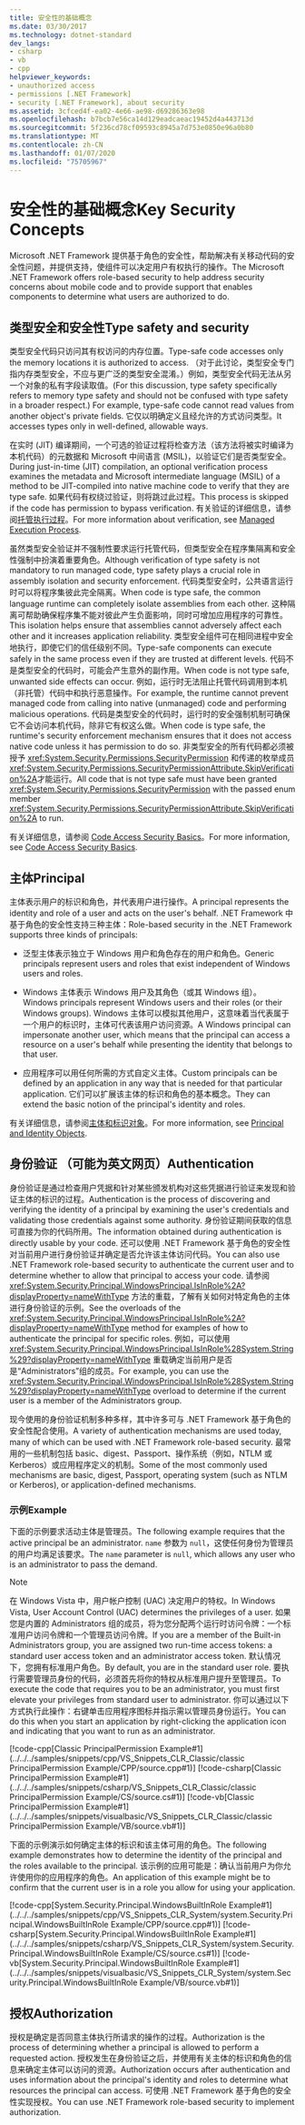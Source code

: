 ```yaml
---
title: 安全性的基础概念
ms.date: 03/30/2017
ms.technology: dotnet-standard
dev_langs:
- csharp
- vb
- cpp
helpviewer_keywords:
- unauthorized access
- permissions [.NET Framework]
- security [.NET Framework], about security
ms.assetid: 3cfced4f-ea02-4e66-ae98-d69286363e98
ms.openlocfilehash: b7bcb7e56ca14d129eadcaeac19452d4a443713d
ms.sourcegitcommit: 5f236cd78cf09593c8945a7d753e0850e96a0b80
ms.translationtype: MT
ms.contentlocale: zh-CN
ms.lasthandoff: 01/07/2020
ms.locfileid: "75705967"
---
```

# <a name="key-security-concepts"></a><span data-ttu-id="97443-102">安全性的基础概念</span><span class="sxs-lookup"><span data-stu-id="97443-102">Key Security Concepts</span></span>
<span data-ttu-id="97443-103">Microsoft .NET Framework 提供基于角色的安全性，帮助解决有关移动代码的安全性问题，并提供支持，使组件可以决定用户有权执行的操作。</span><span class="sxs-lookup"><span data-stu-id="97443-103">The Microsoft .NET Framework offers role-based security to help address security concerns about mobile code and to provide support that enables components to determine what users are authorized to do.</span></span>  
  
## <a name="type-safety-and-security"></a><span data-ttu-id="97443-104">类型安全和安全性</span><span class="sxs-lookup"><span data-stu-id="97443-104">Type safety and security</span></span>  
 <span data-ttu-id="97443-105">类型安全代码只访问其有权访问的内存位置。</span><span class="sxs-lookup"><span data-stu-id="97443-105">Type-safe code accesses only the memory locations it is authorized to access.</span></span> <span data-ttu-id="97443-106">（对于此讨论，类型安全专门指内存类型安全，不应与更广泛的类型安全混淆。）例如，类型安全代码无法从另一个对象的私有字段读取值。</span><span class="sxs-lookup"><span data-stu-id="97443-106">(For this discussion, type safety specifically refers to memory type safety and should not be confused with type safety in a broader respect.) For example, type-safe code cannot read values from another object's private fields.</span></span> <span data-ttu-id="97443-107">它仅以明确定义且经允许的方式访问类型。</span><span class="sxs-lookup"><span data-stu-id="97443-107">It accesses types only in well-defined, allowable ways.</span></span>  
  
 <span data-ttu-id="97443-108">在实时 (JIT) 编译期间，一个可选的验证过程将检查方法（该方法将被实时编译为本机代码）的元数据和 Microsoft 中间语言 (MSIL)，以验证它们是否类型安全。</span><span class="sxs-lookup"><span data-stu-id="97443-108">During just-in-time (JIT) compilation, an optional verification process examines the metadata and Microsoft intermediate language (MSIL) of a method to be JIT-compiled into native machine code to verify that they are type safe.</span></span> <span data-ttu-id="97443-109">如果代码有权绕过验证，则将跳过此过程。</span><span class="sxs-lookup"><span data-stu-id="97443-109">This process is skipped if the code has permission to bypass verification.</span></span> <span data-ttu-id="97443-110">有关验证的详细信息，请参阅[托管执行过程](../../../docs/standard/managed-execution-process.md)。</span><span class="sxs-lookup"><span data-stu-id="97443-110">For more information about verification, see [Managed Execution Process](../../../docs/standard/managed-execution-process.md).</span></span>  
  
 <span data-ttu-id="97443-111">虽然类型安全验证并不强制性要求运行托管代码，但类型安全在程序集隔离和安全性强制中扮演着重要角色。</span><span class="sxs-lookup"><span data-stu-id="97443-111">Although verification of type safety is not mandatory to run managed code, type safety plays a crucial role in assembly isolation and security enforcement.</span></span> <span data-ttu-id="97443-112">代码类型安全时，公共语言运行时可以将程序集彼此完全隔离。</span><span class="sxs-lookup"><span data-stu-id="97443-112">When code is type safe, the common language runtime can completely isolate assemblies from each other.</span></span> <span data-ttu-id="97443-113">这种隔离可帮助确保程序集不能对彼此产生负面影响，同时可增加应用程序的可靠性。</span><span class="sxs-lookup"><span data-stu-id="97443-113">This isolation helps ensure that assemblies cannot adversely affect each other and it increases application reliability.</span></span> <span data-ttu-id="97443-114">类型安全组件可在相同进程中安全地执行，即使它们的信任级别不同。</span><span class="sxs-lookup"><span data-stu-id="97443-114">Type-safe components can execute safely in the same process even if they are trusted at different levels.</span></span> <span data-ttu-id="97443-115">代码不是类型安全的代码时，可能会产生意外的副作用。</span><span class="sxs-lookup"><span data-stu-id="97443-115">When code is not type safe, unwanted side effects can occur.</span></span> <span data-ttu-id="97443-116">例如，运行时无法阻止托管代码调用到本机（非托管）代码中和执行恶意操作。</span><span class="sxs-lookup"><span data-stu-id="97443-116">For example, the runtime cannot prevent managed code from calling into native (unmanaged) code and performing malicious operations.</span></span> <span data-ttu-id="97443-117">代码是类型安全的代码时，运行时的安全强制机制可确保它不会访问本机代码，除非它有权这么做。</span><span class="sxs-lookup"><span data-stu-id="97443-117">When code is type safe, the runtime's security enforcement mechanism ensures that it does not access native code unless it has permission to do so.</span></span> <span data-ttu-id="97443-118">非类型安全的所有代码都必须被授予 <xref:System.Security.Permissions.SecurityPermission> 和传递的枚举成员 <xref:System.Security.Permissions.SecurityPermissionAttribute.SkipVerification%2A>才能运行。</span><span class="sxs-lookup"><span data-stu-id="97443-118">All code that is not type safe must have been granted <xref:System.Security.Permissions.SecurityPermission> with the passed enum member <xref:System.Security.Permissions.SecurityPermissionAttribute.SkipVerification%2A> to run.</span></span>  
  
 <span data-ttu-id="97443-119">有关详细信息，请参阅 [Code Access Security Basics](../../../docs/framework/misc/code-access-security-basics.md)。</span><span class="sxs-lookup"><span data-stu-id="97443-119">For more information, see [Code Access Security Basics](../../../docs/framework/misc/code-access-security-basics.md).</span></span>  
  
## <a name="principal"></a><span data-ttu-id="97443-120">主体</span><span class="sxs-lookup"><span data-stu-id="97443-120">Principal</span></span>  
 <span data-ttu-id="97443-121">主体表示用户的标识和角色，并代表用户进行操作。</span><span class="sxs-lookup"><span data-stu-id="97443-121">A principal represents the identity and role of a user and acts on the user's behalf.</span></span> <span data-ttu-id="97443-122">.NET Framework 中基于角色的安全性支持三种主体：</span><span class="sxs-lookup"><span data-stu-id="97443-122">Role-based security in the .NET Framework supports three kinds of principals:</span></span>  
  
- <span data-ttu-id="97443-123">泛型主体表示独立于 Windows 用户和角色存在的用户和角色。</span><span class="sxs-lookup"><span data-stu-id="97443-123">Generic principals represent users and roles that exist independent of Windows users and roles.</span></span>  
  
- <span data-ttu-id="97443-124">Windows 主体表示 Windows 用户及其角色（或其 Windows 组）。</span><span class="sxs-lookup"><span data-stu-id="97443-124">Windows principals represent Windows users and their roles (or their Windows groups).</span></span> <span data-ttu-id="97443-125">Windows 主体可以模拟其他用户，这意味着当代表属于一个用户的标识时，主体可代表该用户访问资源。</span><span class="sxs-lookup"><span data-stu-id="97443-125">A Windows principal can impersonate another user, which means that the principal can access a resource on a user's behalf while presenting the identity that belongs to that user.</span></span>  
  
- <span data-ttu-id="97443-126">应用程序可以用任何所需的方式自定义主体。</span><span class="sxs-lookup"><span data-stu-id="97443-126">Custom principals can be defined by an application in any way that is needed for that particular application.</span></span> <span data-ttu-id="97443-127">它们可以扩展该主体的标识和角色的基本概念。</span><span class="sxs-lookup"><span data-stu-id="97443-127">They can extend the basic notion of the principal's identity and roles.</span></span>  
  
 <span data-ttu-id="97443-128">有关详细信息，请参阅[主体和标识对象](../../../docs/standard/security/principal-and-identity-objects.md)。</span><span class="sxs-lookup"><span data-stu-id="97443-128">For more information, see [Principal and Identity Objects](../../../docs/standard/security/principal-and-identity-objects.md).</span></span>  
  
## <a name="authentication"></a><span data-ttu-id="97443-129">身份验证 （可能为英文网页）</span><span class="sxs-lookup"><span data-stu-id="97443-129">Authentication</span></span>  
 <span data-ttu-id="97443-130">身份验证是通过检查用户凭据和针对某些颁发机构对这些凭据进行验证来发现和验证主体的标识的过程。</span><span class="sxs-lookup"><span data-stu-id="97443-130">Authentication is the process of discovering and verifying the identity of a principal by examining the user's credentials and validating those credentials against some authority.</span></span> <span data-ttu-id="97443-131">身份验证期间获取的信息可直接为你的代码所用。</span><span class="sxs-lookup"><span data-stu-id="97443-131">The information obtained during authentication is directly usable by your code.</span></span> <span data-ttu-id="97443-132">还可以使用 .NET Framework 基于角色的安全性对当前用户进行身份验证并确定是否允许该主体访问代码。</span><span class="sxs-lookup"><span data-stu-id="97443-132">You can also use .NET Framework role-based security to authenticate the current user and to determine whether to allow that principal to access your code.</span></span> <span data-ttu-id="97443-133">请参阅 <xref:System.Security.Principal.WindowsPrincipal.IsInRole%2A?displayProperty=nameWithType> 方法的重载，了解有关如何对特定角色的主体进行身份验证的示例。</span><span class="sxs-lookup"><span data-stu-id="97443-133">See the overloads of the <xref:System.Security.Principal.WindowsPrincipal.IsInRole%2A?displayProperty=nameWithType> method for examples of how to authenticate the principal for specific roles.</span></span> <span data-ttu-id="97443-134">例如，可以使用 <xref:System.Security.Principal.WindowsPrincipal.IsInRole%28System.String%29?displayProperty=nameWithType> 重载确定当前用户是否是“Administrators”组的成员。</span><span class="sxs-lookup"><span data-stu-id="97443-134">For example, you can use the <xref:System.Security.Principal.WindowsPrincipal.IsInRole%28System.String%29?displayProperty=nameWithType> overload to determine if the current user is a member of the Administrators group.</span></span>  
  
 <span data-ttu-id="97443-135">现今使用的身份验证机制多种多样，其中许多可与 .NET Framework 基于角色的安全性配合使用。</span><span class="sxs-lookup"><span data-stu-id="97443-135">A variety of authentication mechanisms are used today, many of which can be used with .NET Framework role-based security.</span></span> <span data-ttu-id="97443-136">最常用的一些机制包括 basic、digest、Passport、操作系统（例如，NTLM 或 Kerberos）或应用程序定义的机制。</span><span class="sxs-lookup"><span data-stu-id="97443-136">Some of the most commonly used mechanisms are basic, digest, Passport, operating system (such as NTLM or Kerberos), or application-defined mechanisms.</span></span>  
  
### <a name="example"></a><span data-ttu-id="97443-137">示例</span><span class="sxs-lookup"><span data-stu-id="97443-137">Example</span></span>  
 <span data-ttu-id="97443-138">下面的示例要求活动主体是管理员。</span><span class="sxs-lookup"><span data-stu-id="97443-138">The following example requires that the active principal be an administrator.</span></span> <span data-ttu-id="97443-139">`name` 参数为 `null`，这使任何身份为管理员的用户均满足该要求。</span><span class="sxs-lookup"><span data-stu-id="97443-139">The `name` parameter is `null`, which allows any user who is an administrator to pass the demand.</span></span>  
  
> [!NOTE]
> <span data-ttu-id="97443-140">在 Windows Vista 中，用户帐户控制 (UAC) 决定用户的特权。</span><span class="sxs-lookup"><span data-stu-id="97443-140">In Windows Vista, User Account Control (UAC) determines the privileges of a user.</span></span> <span data-ttu-id="97443-141">如果您是内置的 Administrators 组的成员，将为您分配两个运行时访问令牌：一个标准用户访问令牌和一个管理员访问令牌。</span><span class="sxs-lookup"><span data-stu-id="97443-141">If you are a member of the Built-in Administrators group, you are assigned two run-time access tokens: a standard user access token and an administrator access token.</span></span> <span data-ttu-id="97443-142">默认情况下，您拥有标准用户角色。</span><span class="sxs-lookup"><span data-stu-id="97443-142">By default, you are in the standard user role.</span></span> <span data-ttu-id="97443-143">要执行需要管理员身份的代码，必须首先将你的特权从标准用户提升至管理员。</span><span class="sxs-lookup"><span data-stu-id="97443-143">To execute the code that requires you to be an administrator, you must first elevate your privileges from standard user to administrator.</span></span> <span data-ttu-id="97443-144">你可以通过以下方式执行此操作：右键单击应用程序图标并指示需以管理员身份运行。</span><span class="sxs-lookup"><span data-stu-id="97443-144">You can do this when you start an application by right-clicking the application icon and indicating that you want to run as an administrator.</span></span>  
  
 [!code-cpp[Classic PrincipalPermission Example#1](../../../samples/snippets/cpp/VS_Snippets_CLR_Classic/classic PrincipalPermission Example/CPP/source.cpp#1)]
 [!code-csharp[Classic PrincipalPermission Example#1](../../../samples/snippets/csharp/VS_Snippets_CLR_Classic/classic PrincipalPermission Example/CS/source.cs#1)]
 [!code-vb[Classic PrincipalPermission Example#1](../../../samples/snippets/visualbasic/VS_Snippets_CLR_Classic/classic PrincipalPermission Example/VB/source.vb#1)]  
  
 <span data-ttu-id="97443-145">下面的示例演示如何确定主体的标识和该主体可用的角色。</span><span class="sxs-lookup"><span data-stu-id="97443-145">The following example demonstrates how to determine the identity of the principal and the roles available to the principal.</span></span> <span data-ttu-id="97443-146">该示例的应用可能是：确认当前用户为你允许使用你的应用程序的角色。</span><span class="sxs-lookup"><span data-stu-id="97443-146">An application of this example might be to confirm that the current user is in a role you allow for using your application.</span></span>  
  
 [!code-cpp[System.Security.Principal.WindowsBuiltInRole Example#1](../../../samples/snippets/cpp/VS_Snippets_CLR_System/system.Security.Principal.WindowsBuiltInRole Example/CPP/source.cpp#1)]
 [!code-csharp[System.Security.Principal.WindowsBuiltInRole Example#1](../../../samples/snippets/csharp/VS_Snippets_CLR_System/system.Security.Principal.WindowsBuiltInRole Example/CS/source.cs#1)]
 [!code-vb[System.Security.Principal.WindowsBuiltInRole Example#1](../../../samples/snippets/visualbasic/VS_Snippets_CLR_System/system.Security.Principal.WindowsBuiltInRole Example/VB/source.vb#1)]  
  
## <a name="authorization"></a><span data-ttu-id="97443-147">授权</span><span class="sxs-lookup"><span data-stu-id="97443-147">Authorization</span></span>  
 <span data-ttu-id="97443-148">授权是确定是否同意主体执行所请求的操作的过程。</span><span class="sxs-lookup"><span data-stu-id="97443-148">Authorization is the process of determining whether a principal is allowed to perform a requested action.</span></span> <span data-ttu-id="97443-149">授权发生在身份验证之后，并使用有关主体的标识和角色的信息来确定主体可以访问的资源。</span><span class="sxs-lookup"><span data-stu-id="97443-149">Authorization occurs after authentication and uses information about the principal's identity and roles to determine what resources the principal can access.</span></span> <span data-ttu-id="97443-150">可使用 .NET Framework 基于角色的安全性实现授权。</span><span class="sxs-lookup"><span data-stu-id="97443-150">You can use .NET Framework role-based security to implement authorization.</span></span>
